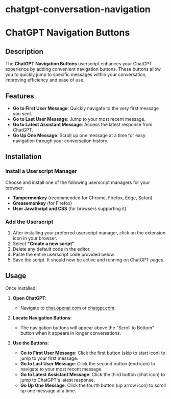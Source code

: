 # chatgpt-conversation-navigation

# ChatGPT Navigation Buttons

## Description
The **ChatGPT Navigation Buttons** userscript enhances your ChatGPT experience by adding convenient navigation buttons. These buttons allow you to quickly jump to specific messages within your conversation, improving efficiency and ease of use.

## Features

- **Go to First User Message**: Quickly navigate to the very first message you sent.
- **Go to Last User Message**: Jump to your most recent message.
- **Go to Latest Assistant Message**: Access the latest response from ChatGPT.
- **Go Up One Message**: Scroll up one message at a time for easy navigation through your conversation history.

## Installation

### Install a Userscript Manager

Choose and install one of the following userscript managers for your browser:

- **Tampermonkey** (recommended for Chrome, Firefox, Edge, Safari)
- **Greasemonkey** (for Firefox)
- **User JavaScript and CSS** (for browsers supporting it)

### Add the Userscript

1. After installing your preferred userscript manager, click on the extension icon in your browser.
2. Select **"Create a new script"**.
3. Delete any default code in the editor.
4. Paste the entire userscript code provided below.
5. Save the script. It should now be active and running on ChatGPT pages.

## Usage

Once installed:

1. **Open ChatGPT**:
   - Navigate to [chat.openai.com](https://chat.openai.com) or [chatgpt.com](https://chatgpt.com).

2. **Locate Navigation Buttons**:
   - The navigation buttons will appear above the "Scroll to Bottom" button when it appears in longer conversations.

3. **Use the Buttons**:
   - **Go to First User Message**: Click the first button (skip to start icon) to jump to your first message.
   - **Go to Last User Message**: Click the second button (end icon) to navigate to your most recent message.
   - **Go to Latest Assistant Message**: Click the third button (chat icon) to jump to ChatGPT's latest response.
   - **Go Up One Message**: Click the fourth button (up arrow icon) to scroll up one message at a time.


